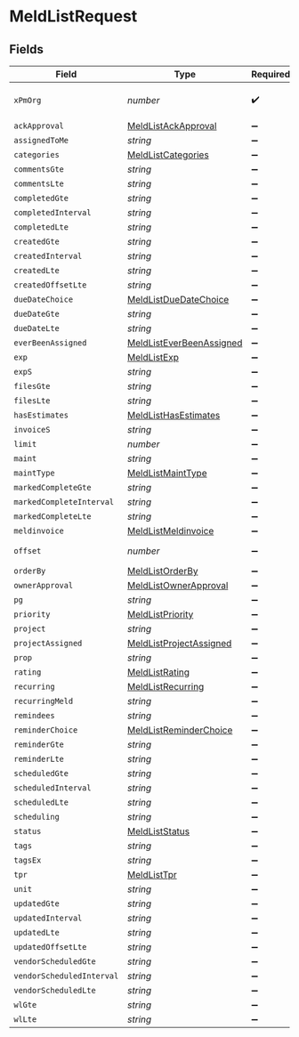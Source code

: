 # MeldListRequest


## Fields

| Field                                                                                                                    | Type                                                                                                                     | Required                                                                                                                 | Description                                                                                                              |
| ------------------------------------------------------------------------------------------------------------------------ | ------------------------------------------------------------------------------------------------------------------------ | ------------------------------------------------------------------------------------------------------------------------ | ------------------------------------------------------------------------------------------------------------------------ |
| `xPmOrg`                                                                                                                 | *number*                                                                                                                 | :heavy_check_mark:                                                                                                       | The management ID (MID), found in the first number of your URL when logged in:  https://app.propertymeld.com/{MID}/m/123 |
| `ackApproval`                                                                                                            | [MeldListAckApproval](../../models/operations/meldlistackapproval.md)                                                    | :heavy_minus_sign:                                                                                                       | ack_approval                                                                                                             |
| `assignedToMe`                                                                                                           | *string*                                                                                                                 | :heavy_minus_sign:                                                                                                       | assigned_to_me                                                                                                           |
| `categories`                                                                                                             | [MeldListCategories](../../models/operations/meldlistcategories.md)                                                      | :heavy_minus_sign:                                                                                                       | categories                                                                                                               |
| `commentsGte`                                                                                                            | *string*                                                                                                                 | :heavy_minus_sign:                                                                                                       | comments_gte                                                                                                             |
| `commentsLte`                                                                                                            | *string*                                                                                                                 | :heavy_minus_sign:                                                                                                       | comments_lte                                                                                                             |
| `completedGte`                                                                                                           | *string*                                                                                                                 | :heavy_minus_sign:                                                                                                       | completed__gte                                                                                                           |
| `completedInterval`                                                                                                      | *string*                                                                                                                 | :heavy_minus_sign:                                                                                                       | completed__interval                                                                                                      |
| `completedLte`                                                                                                           | *string*                                                                                                                 | :heavy_minus_sign:                                                                                                       | completed__lte                                                                                                           |
| `createdGte`                                                                                                             | *string*                                                                                                                 | :heavy_minus_sign:                                                                                                       | created__gte                                                                                                             |
| `createdInterval`                                                                                                        | *string*                                                                                                                 | :heavy_minus_sign:                                                                                                       | created__interval                                                                                                        |
| `createdLte`                                                                                                             | *string*                                                                                                                 | :heavy_minus_sign:                                                                                                       | created__lte                                                                                                             |
| `createdOffsetLte`                                                                                                       | *string*                                                                                                                 | :heavy_minus_sign:                                                                                                       | created__offset_lte                                                                                                      |
| `dueDateChoice`                                                                                                          | [MeldListDueDateChoice](../../models/operations/meldlistduedatechoice.md)                                                | :heavy_minus_sign:                                                                                                       | due_date_choice                                                                                                          |
| `dueDateGte`                                                                                                             | *string*                                                                                                                 | :heavy_minus_sign:                                                                                                       | due_date_gte                                                                                                             |
| `dueDateLte`                                                                                                             | *string*                                                                                                                 | :heavy_minus_sign:                                                                                                       | due_date_lte                                                                                                             |
| `everBeenAssigned`                                                                                                       | [MeldListEverBeenAssigned](../../models/operations/meldlisteverbeenassigned.md)                                          | :heavy_minus_sign:                                                                                                       | ever_been_assigned                                                                                                       |
| `exp`                                                                                                                    | [MeldListExp](../../models/operations/meldlistexp.md)                                                                    | :heavy_minus_sign:                                                                                                       | exp                                                                                                                      |
| `expS`                                                                                                                   | *string*                                                                                                                 | :heavy_minus_sign:                                                                                                       | exp_s                                                                                                                    |
| `filesGte`                                                                                                               | *string*                                                                                                                 | :heavy_minus_sign:                                                                                                       | files_gte                                                                                                                |
| `filesLte`                                                                                                               | *string*                                                                                                                 | :heavy_minus_sign:                                                                                                       | files_lte                                                                                                                |
| `hasEstimates`                                                                                                           | [MeldListHasEstimates](../../models/operations/meldlisthasestimates.md)                                                  | :heavy_minus_sign:                                                                                                       | has_estimates                                                                                                            |
| `invoiceS`                                                                                                               | *string*                                                                                                                 | :heavy_minus_sign:                                                                                                       | invoice_s                                                                                                                |
| `limit`                                                                                                                  | *number*                                                                                                                 | :heavy_minus_sign:                                                                                                       | Number of results to return per page.                                                                                    |
| `maint`                                                                                                                  | *string*                                                                                                                 | :heavy_minus_sign:                                                                                                       | maint                                                                                                                    |
| `maintType`                                                                                                              | [MeldListMaintType](../../models/operations/meldlistmainttype.md)                                                        | :heavy_minus_sign:                                                                                                       | maint_type                                                                                                               |
| `markedCompleteGte`                                                                                                      | *string*                                                                                                                 | :heavy_minus_sign:                                                                                                       | marked_complete__gte                                                                                                     |
| `markedCompleteInterval`                                                                                                 | *string*                                                                                                                 | :heavy_minus_sign:                                                                                                       | marked_complete__interval                                                                                                |
| `markedCompleteLte`                                                                                                      | *string*                                                                                                                 | :heavy_minus_sign:                                                                                                       | marked_complete__lte                                                                                                     |
| `meldinvoice`                                                                                                            | [MeldListMeldinvoice](../../models/operations/meldlistmeldinvoice.md)                                                    | :heavy_minus_sign:                                                                                                       | meldinvoice                                                                                                              |
| `offset`                                                                                                                 | *number*                                                                                                                 | :heavy_minus_sign:                                                                                                       | The initial index from which to return the results.                                                                      |
| `orderBy`                                                                                                                | [MeldListOrderBy](../../models/operations/meldlistorderby.md)                                                            | :heavy_minus_sign:                                                                                                       | Ordering                                                                                                                 |
| `ownerApproval`                                                                                                          | [MeldListOwnerApproval](../../models/operations/meldlistownerapproval.md)                                                | :heavy_minus_sign:                                                                                                       | owner_approval                                                                                                           |
| `pg`                                                                                                                     | *string*                                                                                                                 | :heavy_minus_sign:                                                                                                       | pg                                                                                                                       |
| `priority`                                                                                                               | [MeldListPriority](../../models/operations/meldlistpriority.md)                                                          | :heavy_minus_sign:                                                                                                       | priority                                                                                                                 |
| `project`                                                                                                                | *string*                                                                                                                 | :heavy_minus_sign:                                                                                                       | project                                                                                                                  |
| `projectAssigned`                                                                                                        | [MeldListProjectAssigned](../../models/operations/meldlistprojectassigned.md)                                            | :heavy_minus_sign:                                                                                                       | project_assigned                                                                                                         |
| `prop`                                                                                                                   | *string*                                                                                                                 | :heavy_minus_sign:                                                                                                       | prop                                                                                                                     |
| `rating`                                                                                                                 | [MeldListRating](../../models/operations/meldlistrating.md)                                                              | :heavy_minus_sign:                                                                                                       | rating                                                                                                                   |
| `recurring`                                                                                                              | [MeldListRecurring](../../models/operations/meldlistrecurring.md)                                                        | :heavy_minus_sign:                                                                                                       | recurring                                                                                                                |
| `recurringMeld`                                                                                                          | *string*                                                                                                                 | :heavy_minus_sign:                                                                                                       | recurring_meld                                                                                                           |
| `remindees`                                                                                                              | *string*                                                                                                                 | :heavy_minus_sign:                                                                                                       | remindees                                                                                                                |
| `reminderChoice`                                                                                                         | [MeldListReminderChoice](../../models/operations/meldlistreminderchoice.md)                                              | :heavy_minus_sign:                                                                                                       | reminder_choice                                                                                                          |
| `reminderGte`                                                                                                            | *string*                                                                                                                 | :heavy_minus_sign:                                                                                                       | reminder_gte                                                                                                             |
| `reminderLte`                                                                                                            | *string*                                                                                                                 | :heavy_minus_sign:                                                                                                       | reminder_lte                                                                                                             |
| `scheduledGte`                                                                                                           | *string*                                                                                                                 | :heavy_minus_sign:                                                                                                       | scheduled__gte                                                                                                           |
| `scheduledInterval`                                                                                                      | *string*                                                                                                                 | :heavy_minus_sign:                                                                                                       | scheduled__interval                                                                                                      |
| `scheduledLte`                                                                                                           | *string*                                                                                                                 | :heavy_minus_sign:                                                                                                       | scheduled__lte                                                                                                           |
| `scheduling`                                                                                                             | *string*                                                                                                                 | :heavy_minus_sign:                                                                                                       | scheduling                                                                                                               |
| `status`                                                                                                                 | [MeldListStatus](../../models/operations/meldliststatus.md)                                                              | :heavy_minus_sign:                                                                                                       | status                                                                                                                   |
| `tags`                                                                                                                   | *string*                                                                                                                 | :heavy_minus_sign:                                                                                                       | tags                                                                                                                     |
| `tagsEx`                                                                                                                 | *string*                                                                                                                 | :heavy_minus_sign:                                                                                                       | tags_ex                                                                                                                  |
| `tpr`                                                                                                                    | [MeldListTpr](../../models/operations/meldlisttpr.md)                                                                    | :heavy_minus_sign:                                                                                                       | tpr                                                                                                                      |
| `unit`                                                                                                                   | *string*                                                                                                                 | :heavy_minus_sign:                                                                                                       | unit                                                                                                                     |
| `updatedGte`                                                                                                             | *string*                                                                                                                 | :heavy_minus_sign:                                                                                                       | updated__gte                                                                                                             |
| `updatedInterval`                                                                                                        | *string*                                                                                                                 | :heavy_minus_sign:                                                                                                       | updated__interval                                                                                                        |
| `updatedLte`                                                                                                             | *string*                                                                                                                 | :heavy_minus_sign:                                                                                                       | updated__lte                                                                                                             |
| `updatedOffsetLte`                                                                                                       | *string*                                                                                                                 | :heavy_minus_sign:                                                                                                       | updated__offset_lte                                                                                                      |
| `vendorScheduledGte`                                                                                                     | *string*                                                                                                                 | :heavy_minus_sign:                                                                                                       | vendor_scheduled__gte                                                                                                    |
| `vendorScheduledInterval`                                                                                                | *string*                                                                                                                 | :heavy_minus_sign:                                                                                                       | vendor_scheduled__interval                                                                                               |
| `vendorScheduledLte`                                                                                                     | *string*                                                                                                                 | :heavy_minus_sign:                                                                                                       | vendor_scheduled__lte                                                                                                    |
| `wlGte`                                                                                                                  | *string*                                                                                                                 | :heavy_minus_sign:                                                                                                       | wl__gte                                                                                                                  |
| `wlLte`                                                                                                                  | *string*                                                                                                                 | :heavy_minus_sign:                                                                                                       | wl__lte                                                                                                                  |
